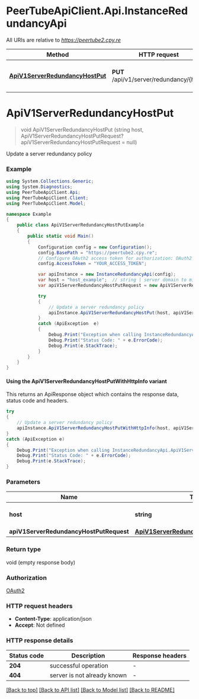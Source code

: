 # PeerTubeApiClient.Api.InstanceRedundancyApi

All URIs are relative to *https://peertube2.cpy.re*

| Method | HTTP request | Description |
|--------|--------------|-------------|
| [**ApiV1ServerRedundancyHostPut**](InstanceRedundancyApi.md#apiv1serverredundancyhostput) | **PUT** /api/v1/server/redundancy/{host} | Update a server redundancy policy |

<a id="apiv1serverredundancyhostput"></a>
# **ApiV1ServerRedundancyHostPut**
> void ApiV1ServerRedundancyHostPut (string host, ApiV1ServerRedundancyHostPutRequest? apiV1ServerRedundancyHostPutRequest = null)

Update a server redundancy policy

### Example
```csharp
using System.Collections.Generic;
using System.Diagnostics;
using PeerTubeApiClient.Api;
using PeerTubeApiClient.Client;
using PeerTubeApiClient.Model;

namespace Example
{
    public class ApiV1ServerRedundancyHostPutExample
    {
        public static void Main()
        {
            Configuration config = new Configuration();
            config.BasePath = "https://peertube2.cpy.re";
            // Configure OAuth2 access token for authorization: OAuth2
            config.AccessToken = "YOUR_ACCESS_TOKEN";

            var apiInstance = new InstanceRedundancyApi(config);
            var host = "host_example";  // string | server domain to mirror
            var apiV1ServerRedundancyHostPutRequest = new ApiV1ServerRedundancyHostPutRequest?(); // ApiV1ServerRedundancyHostPutRequest? |  (optional) 

            try
            {
                // Update a server redundancy policy
                apiInstance.ApiV1ServerRedundancyHostPut(host, apiV1ServerRedundancyHostPutRequest);
            }
            catch (ApiException  e)
            {
                Debug.Print("Exception when calling InstanceRedundancyApi.ApiV1ServerRedundancyHostPut: " + e.Message);
                Debug.Print("Status Code: " + e.ErrorCode);
                Debug.Print(e.StackTrace);
            }
        }
    }
}
```

#### Using the ApiV1ServerRedundancyHostPutWithHttpInfo variant
This returns an ApiResponse object which contains the response data, status code and headers.

```csharp
try
{
    // Update a server redundancy policy
    apiInstance.ApiV1ServerRedundancyHostPutWithHttpInfo(host, apiV1ServerRedundancyHostPutRequest);
}
catch (ApiException e)
{
    Debug.Print("Exception when calling InstanceRedundancyApi.ApiV1ServerRedundancyHostPutWithHttpInfo: " + e.Message);
    Debug.Print("Status Code: " + e.ErrorCode);
    Debug.Print(e.StackTrace);
}
```

### Parameters

| Name | Type | Description | Notes |
|------|------|-------------|-------|
| **host** | **string** | server domain to mirror |  |
| **apiV1ServerRedundancyHostPutRequest** | [**ApiV1ServerRedundancyHostPutRequest?**](ApiV1ServerRedundancyHostPutRequest?.md) |  | [optional]  |

### Return type

void (empty response body)

### Authorization

[OAuth2](../README.md#OAuth2)

### HTTP request headers

 - **Content-Type**: application/json
 - **Accept**: Not defined


### HTTP response details
| Status code | Description | Response headers |
|-------------|-------------|------------------|
| **204** | successful operation |  -  |
| **404** | server is not already known |  -  |

[[Back to top]](#) [[Back to API list]](../README.md#documentation-for-api-endpoints) [[Back to Model list]](../README.md#documentation-for-models) [[Back to README]](../README.md)

